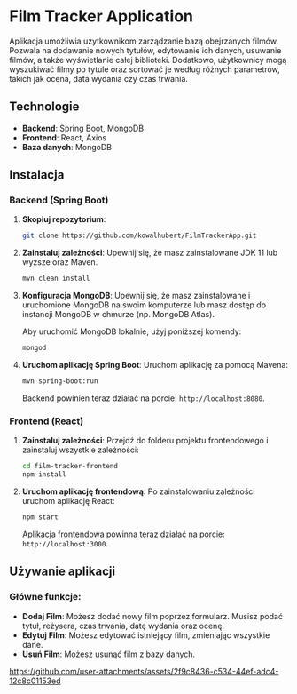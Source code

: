 # Film Tracker Application

Aplikacja umożliwia użytkownikom zarządzanie bazą obejrzanych filmów. Pozwala na dodawanie nowych tytułów, edytowanie ich danych, usuwanie filmów, a także wyświetlanie całej biblioteki. Dodatkowo, użytkownicy mogą wyszukiwać filmy po tytule oraz sortować je według różnych parametrów, takich jak ocena, data wydania czy czas trwania.

## Technologie

- **Backend**: Spring Boot, MongoDB
- **Frontend**: React, Axios
- **Baza danych**: MongoDB

## Instalacja

### Backend (Spring Boot)

1. **Skopiuj repozytorium**:

    ```bash
    git clone https://github.com/kowalhubert/FilmTrackerApp.git
    ```

2. **Zainstaluj zależności**: Upewnij się, że masz zainstalowane JDK 11 lub wyższe oraz Maven.

    ```bash
    mvn clean install
    ```

3. **Konfiguracja MongoDB**: Upewnij się, że masz zainstalowane i uruchomione MongoDB na swoim komputerze lub masz dostęp do instancji MongoDB w chmurze (np. MongoDB Atlas).

    Aby uruchomić MongoDB lokalnie, użyj poniższej komendy:

    ```bash
    mongod
    ```

4. **Uruchom aplikację Spring Boot**: Uruchom aplikację za pomocą Mavena:

    ```bash
    mvn spring-boot:run
    ```

    Backend powinien teraz działać na porcie: `http://localhost:8080`.

### Frontend (React)

1. **Zainstaluj zależności**: Przejdź do folderu projektu frontendowego i zainstaluj wszystkie zależności:

    ```bash
    cd film-tracker-frontend
    npm install
    ```

2. **Uruchom aplikację frontendową**: Po zainstalowaniu zależności uruchom aplikację React:

    ```bash
    npm start
    ```

    Aplikacja frontendowa powinna teraz działać na porcie: `http://localhost:3000`.

## Używanie aplikacji

### Główne funkcje:

- **Dodaj Film**: Możesz dodać nowy film poprzez formularz. Musisz podać tytuł, reżysera, czas trwania, datę wydania oraz ocenę.
- **Edytuj Film**: Możesz edytować istniejący film, zmieniając wszystkie dane.
- **Usuń Film**: Możesz usunąć film z bazy danych.


https://github.com/user-attachments/assets/2f9c8436-c534-44ef-adc4-12c8c01153ed


